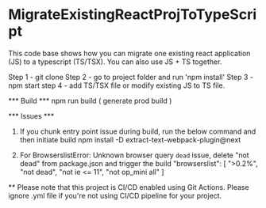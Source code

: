 # MigrateExistingReactProjToTypeScript
This code base shows how you can migrate one existing react application (JS) to a typescript (TS/TSX). You can also use JS + TS together.

Step 1 - git clone
Step 2 - go to project folder and run 'npm install'
Step 3 - npm start 
step 4  - add TS/TSX file or modify existing JS to TS file. 

*** Build ***
npm run build ( generate prod build ) 

*** Issues ***
1. If you chunk entry point issue during build, run the below command and then initiate build
npm install -D extract-text-webpack-plugin@next

2. For BrowserslistError: Unknown browser query `dead` issue, delete "not dead" from package.json and trigger the build
 "browserslist": [
    ">0.2%",
    "not dead",
    "not ie <= 11",
    "not op_mini all"
  ]
  
 
 ** Please note that this project is CI/CD enabled using Git Actions. Please ignore .yml file if you're not using CI/CD pipeline for your project.

